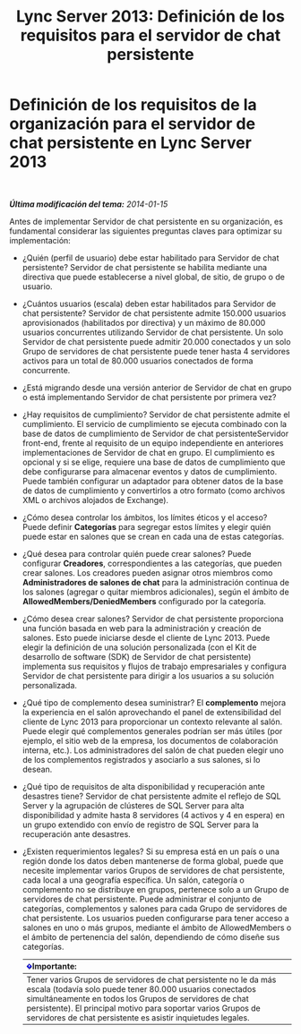 ﻿---
title: 'Lync Server 2013: Definición de los requisitos para el servidor de chat persistente '
TOCTitle: Definición de los requisitos de la organización para el servidor de chat persistente
ms:assetid: 568674fb-c08a-4170-ac38-e2f8428c69e0
ms:mtpsurl: https://technet.microsoft.com/es-es/library/Gg398372(v=OCS.15)
ms:contentKeyID: 48275313
ms.date: 01/07/2017
mtps_version: v=OCS.15
ms.translationtype: HT
---

# Definición de los requisitos de la organización para el servidor de chat persistente en Lync Server 2013

 

_**Última modificación del tema:** 2014-01-15_

Antes de implementar Servidor de chat persistente en su organización, es fundamental considerar las siguientes preguntas claves para optimizar su implementación:

  - ¿Quién (perfil de usuario) debe estar habilitado para Servidor de chat persistente? Servidor de chat persistente se habilita mediante una directiva que puede establecerse a nivel global, de sitio, de grupo o de usuario.

  - ¿Cuántos usuarios (escala) deben estar habilitados para Servidor de chat persistente? Servidor de chat persistente admite 150.000 usuarios aprovisionados (habilitados por directiva) y un máximo de 80.000 usuarios concurrentes utilizando Servidor de chat persistente. Un solo Servidor de chat persistente puede admitir 20.000 conectados y un solo Grupo de servidores de chat persistente puede tener hasta 4 servidores activos para un total de 80.000 usuarios conectados de forma concurrente.

  - ¿Está migrando desde una versión anterior de Servidor de chat en grupo o está implementando Servidor de chat persistente por primera vez?

  - ¿Hay requisitos de cumplimiento? Servidor de chat persistente admite el cumplimiento. El servicio de cumplimiento se ejecuta combinado con la base de datos de cumplimiento de Servidor de chat persistenteServidor front-end, frente al requisito de un equipo independiente en anteriores implementaciones de Servidor de chat en grupo. El cumplimiento es opcional y si se elige, requiere una base de datos de cumplimiento que debe configurarse para almacenar eventos y datos de cumplimiento. Puede también configurar un adaptador para obtener datos de la base de datos de cumplimiento y convertirlos a otro formato (como archivos XML o archivos alojados de Exchange).

  - ¿Cómo desea controlar los ámbitos, los límites éticos y el acceso? Puede definir **Categorías** para segregar estos límites y elegir quién puede estar en salones que se crean en cada una de estas categorías.

  - ¿Qué desea para controlar quién puede crear salones? Puede configurar **Creadores**, correspondientes a las categorías, que pueden crear salones. Los creadores pueden asignar otros miembros como **Administradores de salones de chat** para la administración continua de los salones (agregar o quitar miembros adicionales), según el ámbito de **AllowedMembers/DeniedMembers** configurado por la categoría.

  - ¿Cómo desea crear salones? Servidor de chat persistente proporciona una función basada en web para la administración y creación de salones. Esto puede iniciarse desde el cliente de Lync 2013. Puede elegir la definición de una solución personalizada (con el Kit de desarrollo de software (SDK) de Servidor de chat persistente) implementa sus requisitos y flujos de trabajo empresariales y configura Servidor de chat persistente para dirigir a los usuarios a su solución personalizada.

  - ¿Qué tipo de complemento desea suministrar? El **complemento** mejora la experiencia en el salón aprovechando el panel de extensibilidad del cliente de Lync 2013 para proporcionar un contexto relevante al salón. Puede elegir qué complementos generales podrían ser más útiles (por ejemplo, el sitio web de la empresa, los documentos de colaboración interna, etc.). Los administradores del salón de chat pueden elegir uno de los complementos registrados y asociarlo a sus salones, si lo desean.

  - ¿Qué tipo de requisitos de alta disponibilidad y recuperación ante desastres tiene? Servidor de chat persistente admite el reflejo de SQL Server y la agrupación de clústeres de SQL Server para alta disponibilidad y admite hasta 8 servidores (4 activos y 4 en espera) en un grupo extendido con envío de registro de SQL Server para la recuperación ante desastres.

  - ¿Existen requerimientos legales? Si su empresa está en un país o una región donde los datos deben mantenerse de forma global, puede que necesite implementar varios Grupos de servidores de chat persistente, cada local a una geografía específica. Un salón, categoría o complemento no se distribuye en grupos, pertenece solo a un Grupo de servidores de chat persistente. Puede administrar el conjunto de categorías, complementos y salones para cada Grupo de servidores de chat persistente. Los usuarios pueden configurarse para tener acceso a salones en uno o más grupos, mediante el ámbito de AllowedMembers o el ámbito de pertenencia del salón, dependiendo de cómo diseñe sus categorías.
    
    <table>
    <thead>
    <tr class="header">
    <th><img src="images/Gg425917.important(OCS.15).gif" title="important" alt="important" />Importante:</th>
    </tr>
    </thead>
    <tbody>
    <tr class="odd">
    <td>Tener varios Grupos de servidores de chat persistente no le da más escala (todavía solo puede tener 80.000 usuarios conectados simultáneamente en todos los Grupos de servidores de chat persistente). El principal motivo para soportar varios Grupos de servidores de chat persistente es asistir inquietudes legales.</td>
    </tr>
    </tbody>
    </table>

